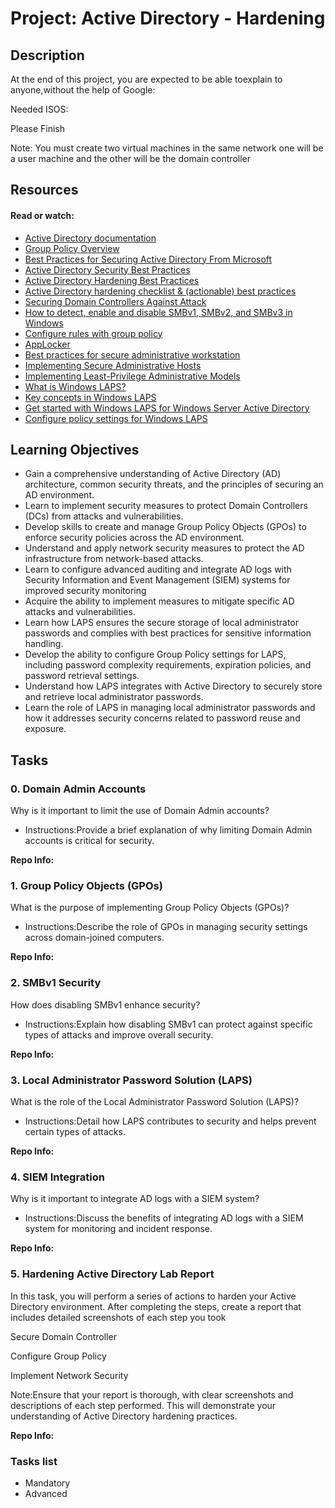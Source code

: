 # Project: Active Directory -  Hardening

## Description

At the end of this project, you are expected to be able toexplain to anyone,without the help of Google:

Needed ISOS:

Please Finish

Note: You must create two virtual machines in the same network one will be a user machine and
the other will be the domain controller

## Resources

#### Read or watch:

* [Active Directory documentation](/rltoken/gSc8MEi-ppAwTHVhs0MBJw)
* [Group Policy Overview](/rltoken/budP7JTnKP7aPXgHRBwzCA)
* [Best Practices for Securing Active Directory From Microsoft](/rltoken/AOV3kzqYQfA5yZ21x5k-6w)
* [Active Directory Security Best Practices](/rltoken/FZmL81aGYcLrOgRaxJ2McA)
* [Active Directory Hardening Best Practices](/rltoken/Hmpv3lxQtklwSQCF1Xu8BA)
* [Active Directory hardening checklist & (actionable) best practices](/rltoken/4GCGhxphUmYKSzCXN79L4Q)
* [Securing Domain Controllers Against Attack](/rltoken/WFBSEfG_t3OE-Ur4dvBXvQ)
* [How to detect, enable and disable SMBv1, SMBv2, and SMBv3 in Windows](/rltoken/1pz-r-ZJhyBzaksLY56gew)
* [Configure rules with group policy](/rltoken/3vPBj18Z9jSOuACuvhZHwA)
* [AppLocker](/rltoken/brUJ2xSPzMTmMShW33zihw)
* [Best practices for secure administrative workstation](/rltoken/MLKzrOGRwok8JcLhXW5kQw)
* [Implementing Secure Administrative Hosts](/rltoken/Lu3RaD4NNKorLsFdK71jeQ)
* [Implementing Least-Privilege Administrative Models](/rltoken/81Erb9k2yOpnAhsxKPU6WQ)
* [What is Windows LAPS?](/rltoken/aWSpLgH6hC5u_uJbhiEpgQ)
* [Key concepts in Windows LAPS](/rltoken/4i5Nl9B4CNLRvwVw1xwFAw)
* [Get started with Windows LAPS for Windows Server Active Directory](/rltoken/LyrStiYzegtqR3VoLaUlpA)
* [Configure policy settings for Windows LAPS](/rltoken/Lqlr1z2Mo4WM6IGgYwDXkA)


## Learning Objectives

* Gain a comprehensive understanding of Active Directory (AD) architecture, common security threats, and the principles of securing an AD environment.
* Learn to implement security measures to protect Domain Controllers (DCs) from attacks and vulnerabilities.
* Develop skills to create and manage Group Policy Objects (GPOs) to enforce security policies across the AD environment.
* Understand and apply network security measures to protect the AD infrastructure from network-based attacks.
* Learn to configure advanced auditing and integrate AD logs with Security Information and Event Management (SIEM) systems for improved security monitoring
* Acquire the ability to implement measures to mitigate specific AD attacks and vulnerabilities.
* Learn how LAPS ensures the secure storage of local administrator passwords and complies with best practices for sensitive information handling.
* Develop the ability to configure Group Policy settings for LAPS, including password complexity requirements, expiration policies, and password retrieval settings.
* Understand how LAPS integrates with Active Directory to securely store and retrieve local administrator passwords.
* Learn the role of LAPS in managing local administrator passwords and how it addresses security concerns related to password reuse and exposure.


## Tasks

### 0.  Domain Admin Accounts

Why is it important to limit the use of Domain Admin accounts?

* Instructions:Provide a brief explanation of why limiting Domain Admin accounts is critical for security.

**Repo Info:**
### 1. Group Policy Objects (GPOs)

What is the purpose of implementing Group Policy Objects (GPOs)?

* Instructions:Describe the role of GPOs in managing security settings across domain-joined computers.

**Repo Info:**
### 2. SMBv1 Security

How does disabling SMBv1 enhance security?

* Instructions:Explain how disabling SMBv1 can protect against specific types of attacks and improve overall security.

**Repo Info:**
### 3. Local Administrator Password Solution (LAPS)

What is the role of the Local Administrator Password Solution (LAPS)?

* Instructions:Detail how LAPS contributes to security and helps prevent certain types of attacks.

**Repo Info:**
### 4. SIEM Integration

Why is it important to integrate AD logs with a SIEM system?

* Instructions:Discuss the benefits of integrating AD logs with a SIEM system for monitoring and incident response.

**Repo Info:**
### 5. Hardening Active Directory Lab Report

In this task, you will perform a series of actions to harden your Active Directory environment. After completing the steps, create a report that includes detailed screenshots of each step you took

Secure Domain Controller

Configure Group Policy

Implement Network Security

Note:Ensure that your report is thorough, with clear screenshots and descriptions of each step performed. This will demonstrate your understanding of Active Directory hardening practices.

**Repo Info:**
### Tasks list

* Mandatory
* Advanced


